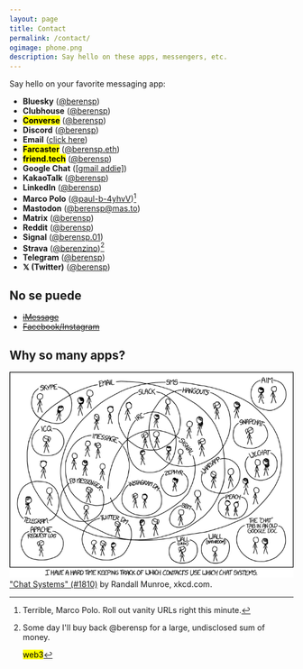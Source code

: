 ```yaml
---
layout: page
title: Contact
permalink: /contact/
ogimage: phone.png
description: Say hello on these apps, messengers, etc.
---
```

Say hello on your favorite messaging app:
- **Bluesky** (<a href="https://bsky.app/profile/berens.co" target="_blank">@berensp</a>)
- **Clubhouse** (<a href="https://clubhouse.com/@berensp" target="_blank">@berensp</a>)
- **<mark>Converse</mark>** (<a href="https://converse.xyz/dm/berensp.converse.xyz" target="_blank">@berensp</a>)
- **Discord** (<a href="https://discordapp.com/users/181094465874821120" target="_blank">@berensp</a>)
- **Email** (<a href="/email/">click here</a>)
- **<mark>Farcaster</mark>** (<a href="https://warpcast.com/berensp.eth" target="_blank">@berensp.eth</a>)
- **<mark>friend.tech</mark>** (<a href="https://friend.tech/berensp" target="_blank">@berensp</a>)
- **Google Chat** (<a href="https://chat.google.com/" target="_blank">[gmail addie]</a>)
- **KakaoTalk** (<a href="../assets/images/kakao.berensp.jpg" target="_blank">@berensp</a>)
- **LinkedIn** (<a href="https://www.linkedin.com/in/berensp/" target="_blank">@berensp</a>)
- **Marco Polo** (<a rel="me" href="https://marcopolo.me/s/paul-b-4yhvV" target="_blank">@paul-b-4yhvV</a>)[^1]
- **Mastodon** (<a rel="me" href="https://mas.to/@berensp" target="_blank">@berensp@mas.to</a>)
- **Matrix** (<a href="https://matrix.to/#/@berensp:matrix.org" target="_blank">@berensp</a>)
- **Reddit** (<a href="https://www.reddit.com/user/berensp/" target="_blank">@berensp</a>)
- **Signal** (<a href="https://signal.me/#eu/1t-AfWH8-_l0DAyo_CgPnG4GXDq4hRC6PMLFQ8aoltnPQCCo1ExANrNSmN156kSe" target="_blank">@berensp.01</a>)
- **Strava** (<a href="https://www.strava.com/athletes/berenzino" target="_blank">@berenzino</a>)[^2]
- **Telegram** (<a href="https://t.me/berensp" target="_blank">@berensp</a>)
- **𝕏 (Twitter)** (<a href="https://x.com/berensp" target="_blank">@berensp</a>)

[^1]: Terrible, Marco Polo. Roll out vanity URLs right this minute.
[^2]: Some day I'll buy back @berensp for a large, undisclosed sum of money.

	<mark><span class="muted small">web3</span></mark>

## No se puede
- ~~[iMessage](/phones/)~~
- ~~[Facebook/Instagram](../fb)~~

## Why so many apps?

![the answer](/assets/og/xkcd_chat_systems.png)
<a class="muted small" href="https://xkcd.com/1810/" target="_blank">"Chat Systems" (#1810)</a><span class="muted small"> by Randall Munroe, xkcd.com.</span>